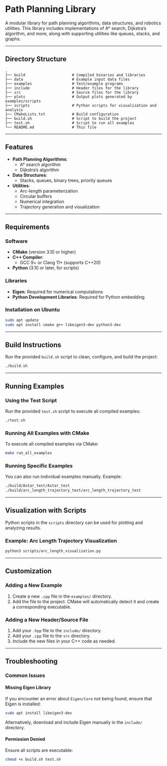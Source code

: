 # Path Planning Library

A modular library for path planning algorithms, data structures, and robotics utilities. This library includes implementations of A* search, Dijkstra’s algorithm, and more, along with supporting utilities like queues, stacks, and graphs.

---

## Directory Structure

```plaintext
.
├── build                     # Compiled binaries and libraries
├── data                      # Example input data files
├── examples                  # Test/example programs
├── include                   # Header files for the library
├── src                       # Source files for the library
├── plots                     # Output plots generated by examples/scripts
├── scripts                   # Python scripts for visualization and analysis
├── CMakeLists.txt            # Build configuration
├── build.sh                  # Script to build the project
├── test.sh                   # Script to run all examples
└── README.md                 # This file
```

---

## Features

- **Path Planning Algorithms**:
  - A* search algorithm
  - Dijkstra’s algorithm
- **Data Structures**:
  - Stacks, queues, binary trees, priority queues
- **Utilities**:
  - Arc-length parameterization
  - Circular buffers
  - Numerical integration
  - Trajectory generation and visualization

---

## Requirements

### Software
- **CMake** (version 3.10 or higher)
- **C++ Compiler**:
  - GCC 9+ or Clang 11+ (supports C++20)
- **Python** (3.10 or later, for scripts)

### Libraries
- **Eigen**: Required for numerical computations
- **Python Development Libraries**: Required for Python embedding

### Installation on Ubuntu
```bash
sudo apt update
sudo apt install cmake g++ libeigen3-dev python3-dev
```

---

## Build Instructions

Run the provided `build.sh` script to clean, configure, and build the project:
```bash
./build.sh
```

---

## Running Examples

### Using the Test Script
Run the provided `test.sh` script to execute all compiled examples:
```bash
./test.sh
```

### Running All Examples with CMake
To execute all compiled examples via CMake:
```bash
make run_all_examples
```

### Running Specific Examples
You can also run individual examples manually. Example:
```bash
./build/Astar_test/Astar_test
./build/arc_length_trajectory_test/arc_length_trajectory_test
```

---

## Visualization with Scripts

Python scripts in the `scripts` directory can be used for plotting and analyzing results.

### Example: Arc Length Trajectory Visualization
```bash
python3 scripts/arc_length_visualization.py
```

---

## Customization

### Adding a New Example
1. Create a new `.cpp` file in the `examples/` directory.
2. Add the file to the project. CMake will automatically detect it and create a corresponding executable.

### Adding a New Header/Source File
1. Add your `.hpp` file to the `include/` directory.
2. Add your `.cpp` file to the `src` directory.
3. Include the new files in your C++ code as needed.

---

## Troubleshooting

### Common Issues

#### Missing Eigen Library
If you encounter an error about `Eigen/Core` not being found, ensure that Eigen is installed:
```bash
sudo apt install libeigen3-dev
```
Alternatively, download and include Eigen manually in the `include/` directory.

#### Permission Denied
Ensure all scripts are executable:
```bash
chmod +x build.sh test.sh
```
